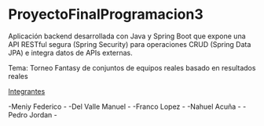 # ProyectoFinalProgramacion3
Aplicación backend desarrollada con Java y Spring Boot que expone una API RESTful segura (Spring Security) para operaciones CRUD (Spring Data JPA) e integra datos de APIs externas.

Tema: Torneo Fantasy de conjuntos de equipos reales basado en resultados reales

<u>Integrantes</u>

-Meniy Federico -
-Del Valle Manuel -
-Franco Lopez -
-Nahuel Acuña -
-Pedro Jordan -
